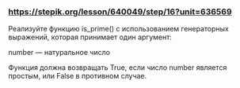 ### https://stepik.org/lesson/640049/step/16?unit=636569

Реализуйте функцию is_prime() с использованием генераторных выражений, которая принимает один аргумент:

number — натуральное число

Функция должна возвращать True, если число number является простым, или False в противном случае.
